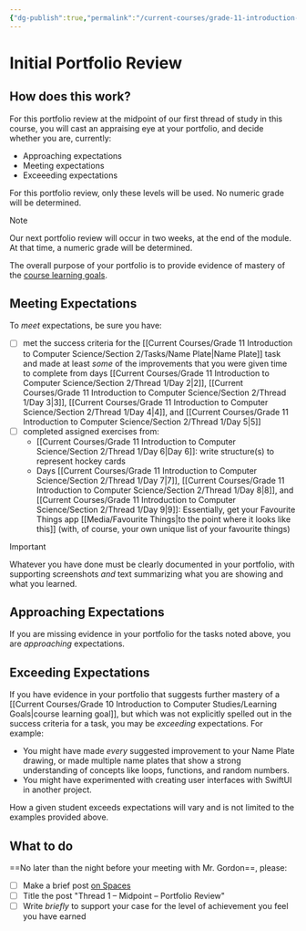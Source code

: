 ```yaml
---
{"dg-publish":true,"permalink":"/current-courses/grade-11-introduction-to-computer-science/section-2/portfolios/initial-portfolio-review/","dgHomeLink":false}
---
```


# Initial Portfolio Review
## How does this work?
For this portfolio review at the midpoint of our first thread of study in this course, you will cast an appraising eye at your portfolio, and decide whether you are, currently:

- Approaching expectations
- Meeting expectations
- Exceeeding expectations

For this portfolio review, only these levels will be used. No numeric grade will be determined.

> [!NOTE]
> Our next portfolio review will occur in two weeks, at the end of the module. At that time, a numeric grade will be determined.

The overall purpose of your portfolio is to provide evidence of mastery of the [course learning goals](https://www.russellgordon.ca/cs/learning-goals/learning-goals-for-grade-11/).

## Meeting Expectations

To *meet* expectations, be sure you have:
- [ ] met the success criteria for the [[Current Courses/Grade 11 Introduction to Computer Science/Section 2/Tasks/Name Plate|Name Plate]] task and made at least *some* of the improvements that you were given time to complete from days [[Current Courses/Grade 11 Introduction to Computer Science/Section 2/Thread 1/Day 2|2]], [[Current Courses/Grade 11 Introduction to Computer Science/Section 2/Thread 1/Day 3|3]],  [[Current Courses/Grade 11 Introduction to Computer Science/Section 2/Thread 1/Day 4|4]], and [[Current Courses/Grade 11 Introduction to Computer Science/Section 2/Thread 1/Day 5|5]]
- [ ] completed assigned exercises from:
	- [[Current Courses/Grade 11 Introduction to Computer Science/Section 2/Thread 1/Day 6|Day 6]]: write structure(s) to represent hockey cards
	- Days [[Current Courses/Grade 11 Introduction to Computer Science/Section 2/Thread 1/Day 7|7]], [[Current Courses/Grade 11 Introduction to Computer Science/Section 2/Thread 1/Day 8|8]], and [[Current Courses/Grade 11 Introduction to Computer Science/Section 2/Thread 1/Day 9|9]]: Essentially, get your Favourite Things app [[Media/Favourite Things|to the point where it looks like this]] (with, of course, your own unique list of your favourite things)

> [!IMPORTANT]
> Whatever you have done must be clearly documented in your portfolio, with supporting screenshots *and* text summarizing what you are showing and what you learned.

## Approaching Expectations

If you are missing evidence in your portfolio for the tasks noted above, you are *approaching* expectations.

## Exceeding Expectations

If you have evidence in your portfolio that suggests further mastery of a [[Current Courses/Grade 10 Introduction to Computer Studies/Learning Goals|course learning goal]], but which was not explicitly spelled out in the success criteria for a task, you may be *exceeding* expectations. For example:

- You might have made *every* suggested improvement to your Name Plate drawing, or made multiple name plates that show a strong understanding of concepts like loops, functions, and random numbers.
- You might have experimented with creating user interfaces with SwiftUI in another project.

How a given student exceeds expectations will vary and is not limited to the examples provided above.

## What to do
==No later than the night before your meeting with Mr. Gordon==, please:
- [ ] Make a brief post [on Spaces](https://ca.spacesedu.com/)
- [ ] Title the post "Thread 1 – Midpoint – Portfolio Review"
- [ ] Write *briefly* to support your case for the level of achievement you feel you have earned